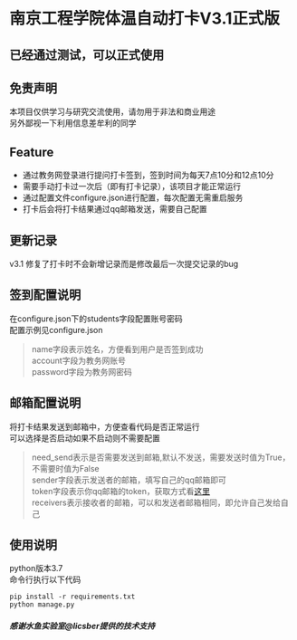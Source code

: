 # 南京工程学院体温自动打卡V3.1正式版

## 已经通过测试，可以正式使用

## 免责声明
本项目仅供学习与研究交流使用，请勿用于非法和商业用途  
另外鄙视一下利用信息差牟利的同学  

## Feature
- 通过教务网登录进行提问打卡签到，签到时间为每天7点10分和12点10分
- 需要手动打卡过一次后（即有打卡记录），该项目才能正常运行
- 通过配置文件configure.json进行配置，每次配置无需重启服务
- 打卡后会将打卡结果通过qq邮箱发送，需要自己配置

## 更新记录
v3.1 修复了打卡时不会新增记录而是修改最后一次提交记录的bug

## 签到配置说明
在configure.json下的students字段配置账号密码  
配置示例见configure.json  
> name字段表示姓名，方便看到用户是否签到成功  
> account字段为教务网账号  
> password字段为教务网密码  

## 邮箱配置说明
将打卡结果发送到邮箱中，方便查看代码是否正常运行  
可以选择是否启动如果不启动则不需要配置  
> need_send表示是否需要发送到邮箱,默认不发送，需要发送时值为True，不需要时值为False  
> sender字段表示发送者的邮箱，填写自己的qq邮箱即可   
> token字段表示你qq邮箱的token，获取方式看[这里](https://www.cnblogs.com/Alear/p/11594932.html)  
> receivers表示接收者的邮箱，可以和发送者邮箱相同，即允许自己发给自己

## 使用说明
python版本3.7  
命令行执行以下代码
```shell
pip install -r requirements.txt    
python manage.py  
```

##### 感谢水鱼实验室@licsber提供的技术支持